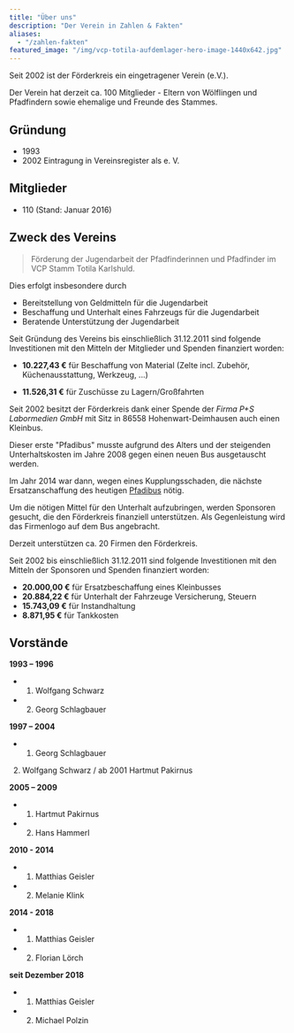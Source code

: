 ```yaml
---
title: "Über uns"
description: "Der Verein in Zahlen & Fakten"
aliases:
  - "/zahlen-fakten"
featured_image: "/img/vcp-totila-aufdemlager-hero-image-1440x642.jpg"
---
```


Seit 2002 ist der Förderkreis ein eingetragener&nbsp;Verein&nbsp;(e.V.).

Der Verein hat derzeit ca. 100 Mitglieder - Eltern von Wölflingen und Pfadfindern sowie ehemalige und Freunde des Stammes.

## Gründung

- 1993
- 2002 Eintragung in Vereinsregister als e. V.

## Mitglieder

- 110 (Stand: Januar 2016)

## Zweck des Vereins

> Förderung der Jugendarbeit der Pfadfinderinnen und Pfadfinder im VCP Stamm Totila Karlshuld.

Dies erfolgt insbesondere durch

- Bereitstellung von Geldmitteln für die Jugendarbeit
- Beschaffung und Unterhalt eines Fahrzeugs für die Jugendarbeit
- Beratende Unterstützung der Jugendarbeit

Seit Gründung des Vereins bis einschließlich 31.12.2011 sind folgende Investitionen mit den Mitteln der Mitglieder und Spenden finanziert worden:

- **10.227,43 €** für Beschaffung von Material
(Zelte incl. Zubehör, Küchenausstattung, Werkzeug, ...)

- **11.526,31 €** für Zuschüsse zu Lagern/Großfahrten

Seit 2002 besitzt der Förderkreis dank einer Spende der *Firma P+S Labormedien GmbH* mit Sitz in 86558 Hohenwart-Deimhausen auch einen Kleinbus.

Dieser erste "Pfadibus" musste aufgrund des Alters und der steigenden Unterhaltskosten im Jahre 2008 gegen einen neuen Bus ausgetauscht werden.

Im Jahr 2014 war dann, wegen eines Kupplungsschaden, die nächste Ersatzanschaffung des heutigen [Pfadibus](/pfadfinderbus) nötig.

Um die nötigen Mittel für den Unterhalt aufzubringen, werden Sponsoren gesucht, die den Förderkreis finanziell unterstützen. Als Gegenleistung wird das Firmenlogo auf dem Bus angebracht.

Derzeit unterstützen ca. 20 Firmen den Förderkreis.

Seit 2002 bis einschließlich 31.12.2011 sind folgende Investitionen mit den Mitteln der Sponsoren und Spenden finanziert worden:

- **20.000,00 €** für Ersatzbeschaffung eines Kleinbusses
- **20.884,22 €** für Unterhalt der Fahrzeuge
Versicherung, Steuern
- **15.743,09 €** für Instandhaltung
- **8.871,95 €** für Tankkosten

## Vorstände

**1993 – 1996**
- 1. Wolfgang Schwarz
- 2. Georg Schlagbauer
  
**1997 – 2004**
- 1. Georg Schlagbauer
2. Wolfgang Schwarz / ab 2001 Hartmut Pakirnus

**2005 – 2009**
- 1. Hartmut Pakirnus
- 2. Hans Hammerl
    
**2010 - 2014**
- 1. Matthias Geisler
- 2. Melanie Klink

**2014 - 2018**
- 1. Matthias Geisler
- 2. Florian Lörch

**seit Dezember 2018**
- 1. Matthias Geisler
- 2. Michael Polzin